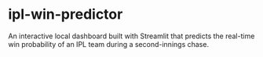 # ipl-win-predictor
An interactive local dashboard built with Streamlit that predicts the real-time win probability of an IPL team during a second-innings chase.
